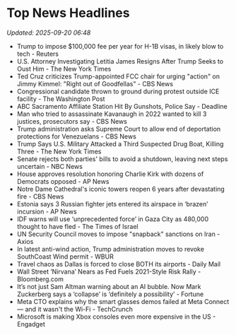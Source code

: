 # Top News Headlines

_Updated: 2025-09-20 06:48_

- Trump to impose $100,000 fee per year for H-1B visas, in likely blow to tech - Reuters
- U.S. Attorney Investigating Letitia James Resigns After Trump Seeks to Oust Him - The New York Times
- Ted Cruz criticizes Trump-appointed FCC chair for urging "action" on Jimmy Kimmel: "Right out of Goodfellas" - CBS News
- Congressional candidate thrown to ground during protest outside ICE facility - The Washington Post
- ABC Sacramento Affiliate Station Hit By Gunshots, Police Say - Deadline
- Man who tried to assassinate Kavanaugh in 2022 wanted to kill 3 justices, prosecutors say - CBS News
- Trump administration asks Supreme Court to allow end of deportation protections for Venezuelans - CBS News
- Trump Says U.S. Military Attacked a Third Suspected Drug Boat, Killing Three - The New York Times
- Senate rejects both parties' bills to avoid a shutdown, leaving next steps uncertain - NBC News
- House approves resolution honoring Charlie Kirk with dozens of Democrats opposed - AP News
- Notre Dame Cathedral's iconic towers reopen 6 years after devastating fire - CBS News
- Estonia says 3 Russian fighter jets entered its airspace in ‘brazen’ incursion - AP News
- IDF warns will use ‘unprecedented force’ in Gaza City as 480,000 thought to have fled - The Times of Israel
- UN Security Council moves to impose "snapback" sanctions on Iran - Axios
- In latest anti-wind action, Trump administration moves to revoke SouthCoast Wind permit - WBUR
- Travel chaos as Dallas is forced to close BOTH its airports - Daily Mail
- Wall Street ‘Nirvana’ Nears as Fed Fuels 2021-Style Risk Rally - Bloomberg.com
- It’s not just Sam Altman warning about an AI bubble. Now Mark Zuckerberg says a ‘collapse’ is ‘definitely a possibility’ - Fortune
- Meta CTO explains why the smart glasses demos failed at Meta Connect — and it wasn't the Wi-Fi - TechCrunch
- Microsoft is making Xbox consoles even more expensive in the US - Engadget
